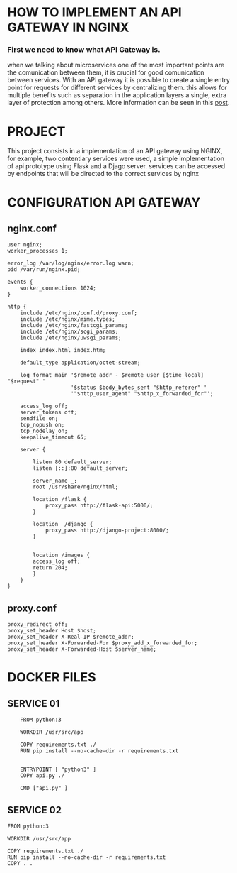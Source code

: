 # HOW TO IMPLEMENT AN API GATEWAY IN NGINX

### First we need to know what API Gateway is.
when we talking about microservices one of the most important points are the comunication between them, it is crucial for good comunication between services.
With an API gateway it is possible to create a single entry point for requests for different services by centralizing them.
this allows for multiple benefits such as separation in the application layers a single, extra layer of protection among others. More information can be seen in this <a href="https://blog.engdb.com.br/api-gateway/?utm_source=google&utm_medium=cpc&utm_campaign=Campanha+Smart+Tax+Platform+-+Leads&gclid=CjwKCAjwpqCZBhAbEiwAa7pXeZYIHDXreFEq3kMWd4FBNeRTBn0_P7GD-Olt1x6muBwm437WG0HZzRoCJLMQAvD_BwE">post</a>.


# PROJECT 
This project consists in a implementation of an API gateway using NGINX, for example, two contentiary services were used, a simple implementation of api prototype using Flask and a Djago server.
services can be accessed by endpoints that will be directed to the correct services by nginx


# CONFIGURATION API GATEWAY

## nginx.conf
    user nginx;
    worker_processes 1;

    error_log /var/log/nginx/error.log warn;
    pid /var/run/nginx.pid;

    events {
        worker_connections 1024;
    }

    http {
        include /etc/nginx/conf.d/proxy.conf;
        include /etc/nginx/mime.types;
        include /etc/nginx/fastcgi_params;
        include /etc/nginx/scgi_params;
        include /etc/nginx/uwsgi_params;
        
        index index.html index.htm;
        
        default_type application/octet-stream;

        log_format main '$remote_addr - $remote_user [$time_local] "$request" '
                        '$status $body_bytes_sent "$http_referer" '
                        '"$http_user_agent" "$http_x_forwarded_for"';
    
        access_log off;
        server_tokens off;
        sendfile on;
        tcp_nopush on;
        tcp_nodelay on;
        keepalive_timeout 65;

        server {

            listen 80 default_server;
            listen [::]:80 default_server;
            
            server_name _;
            root /usr/share/nginx/html;

            location /flask {
                proxy_pass http://flask-api:5000/;
            }

            location  /django {
                proxy_pass http://django-project:8000/;
            }
            

            location /images {
            access_log off;
            return 204;
            }
        }
    }


## proxy.conf
    proxy_redirect off;
    proxy_set_header Host $host;
    proxy_set_header X-Real-IP $remote_addr;
    proxy_set_header X-Forwarded-For $proxy_add_x_forwarded_for;
    proxy_set_header X-Forwarded-Host $server_name;

# DOCKER FILES
## SERVICE 01

        FROM python:3

        WORKDIR /usr/src/app

        COPY requirements.txt ./
        RUN pip install --no-cache-dir -r requirements.txt


        ENTRYPOINT [ "python3" ]
        COPY api.py ./

        CMD ["api.py" ]

## SERVICE 02
    FROM python:3

    WORKDIR /usr/src/app

    COPY requirements.txt ./
    RUN pip install --no-cache-dir -r requirements.txt
    COPY . .